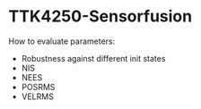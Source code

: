 # TTK4250-Sensorfusion

How to evaluate parameters:
- Robustness against different init states
- NIS
- NEES
- POSRMS
- VELRMS